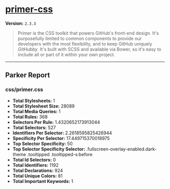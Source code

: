 # [primer-css]( http://primercss.io )

**Version:** `2.3.3`

> Primer is the CSS toolkit that powers GitHub's front-end design. It's purposefully limited to common components to provide our developers with the most flexibility, and to keep GitHub uniquely *GitHubby*. It's built with SCSS and available via Bower, so it's easy to include all or part of it within your own project.

* * *

## Parker Report

### css/primer.css

- **Total Stylesheets:** 1
- **Total Stylesheet Size:** 28089
- **Total Media Queries:** 1
- **Total Rules:** 368
- **Selectors Per Rule:** 1.4320652173913044
- **Total Selectors:** 527
- **Identifiers Per Selector:** 2.2618595825426944
- **Specificity Per Selector:** 17.449715370018975
- **Top Selector Specificity:** 50
- **Top Selector Specificity Selector:** .fullscreen-overlay-enabled.dark-theme .tooltipped .tooltipped-s:before
- **Total Id Selectors:** 0
- **Total Identifiers:** 1192
- **Total Declarations:** 924
- **Total Unique Colors:** 81
- **Total Important Keywords:** 1
